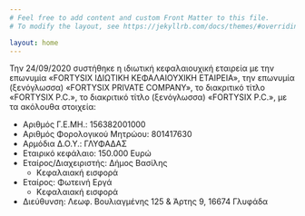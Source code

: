 ```yaml
---
# Feel free to add content and custom Front Matter to this file.
# To modify the layout, see https://jekyllrb.com/docs/themes/#overriding-theme-defaults

layout: home
---
```

Την 24/09/2020 συστήθηκε η ιδιωτική κεφαλαιουχική εταιρεία με την επωνυμία «FORTYSIX ΙΔΙΩΤΙΚΗ ΚΕΦΑΛΑΙΟΥΧΙΚΗ ΕΤΑΙΡΕΙΑ», την επωνυμία (ξενόγλωσσα) «FORTYSIX PRIVATE COMPANY», το διακριτικό τίτλο «FORTYSIX P.C.», το διακριτικό τίτλο (ξενόγλωσσα) «FORTYSIX P.C.», με τα ακόλουθα στοιχεία:
* Αριθμός Γ.Ε.ΜΗ.: 156382001000
* Αριθμός Φορολογικού Μητρώου: 801417630
* Αρμόδια Δ.Ο.Υ.: ΓΛΥΦΑΔΑΣ
* Εταιρικό κεφάλαιο: 150.000 Ευρώ
* Εταίρος/Διαχειριστής: Δήμος Βασίλης
  * Κεφαλαιακή εισφορά
* Εταίρος: Φωτεινή Εργά
  * Κεφαλαιακή εισφορά
* Διεύθυνση: Λεωφ. Βουλιαγμένης 125 & Άρτης 9, 16674 Γλυφάδα

